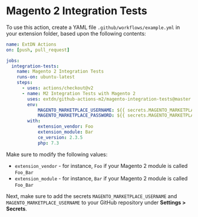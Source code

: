 # Magento 2 Integration Tests
To use this action, create a YAML file `.github/workflows/example.yml` in your extension folder, based upon the following contents:
```yaml
name: ExtDN Actions
on: [push, pull_request]

jobs:
  integration-tests:
    name: Magento 2 Integration Tests
    runs-on: ubuntu-latest
    steps:
      - uses: actions/checkout@v2
      - name: M2 Integration Tests with Magento 2
        uses: extdn/github-actions-m2/magento-integration-tests@master
        env:
            MAGENTO_MARKETPLACE_USERNAME: ${{ secrets.MAGENTO_MARKETPLACE_USERNAME }}
            MAGENTO_MARKETPLACE_PASSWORD: ${{ secrets.MAGENTO_MARKETPLACE_PASSWORD }}
        with:
            extension_vendor: Foo
            extension_module: Bar
            ce_version: 2.3.5
            php: 7.3 
```

Make sure to modify the following values:
- `extension_vendor` - for instance, `Foo` if your Magento 2 module is called `Foo_Bar`
- `extension_module` - for instance, `Bar` if your Magento 2 module is called `Foo_Bar`

Next, make sure to add the secrets `MAGENTO_MARKETPLACE_USERNAME` and `MAGENTO_MARKETPLACE_USERNAME` to your GitHub repository under **Settings > Secrets**.
